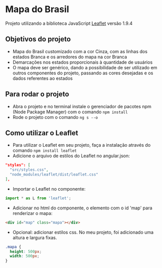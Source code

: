 # Mapa do Brasil
Projeto utilizando a biblioteca JavaScript [Leaflet](https://leafletjs.com/download.html) versão 1.9.4

## Objetivos do projeto
- Mapa do Brasil customizado com a cor Cinza, com as linhas dos estados Branca e os arredores do mapa na cor Branca
- Demarcações nos estados proporcionais à quantidade de usuários
- O mapa deve ser genérico, dando a possibilidade de ser utilizado em outros componentes do projeto, passando as cores desejadas e os dados referentes ao estados

## Para rodar o projeto
- Abra o projeto e no terminal instale o gerenciador de pacotes npm (Node Package Manager) com o comando `npm install`
- Rode o projeto com o comando `ng s --o`

## Como utilizar o Leaflet
- Para utilizar o Leaflet em seu projeto, faça a instalação através do comando `npm install leaflet`
- Adicione o arquivo de estilos do Leaflet no angular.json: 

```json
"styles": [
  "src/styles.css",
  "node_modules/leaflet/dist/leaflet.css"
],
```
- Importar o Leaflet no componente:
```typescript
import * as L from 'leaflet';
```
- Adicionar no html do componente, o elemento com o id 'map' para renderizar o mapa:

```html
<div id="map" class="mapa"></div>
```
- Opcional: adicionar estilos css. No meu projeto, foi adicionado uma altura e largura fixas.

```css
.mapa {
  height: 500px;
  width: 500px;
}
```
